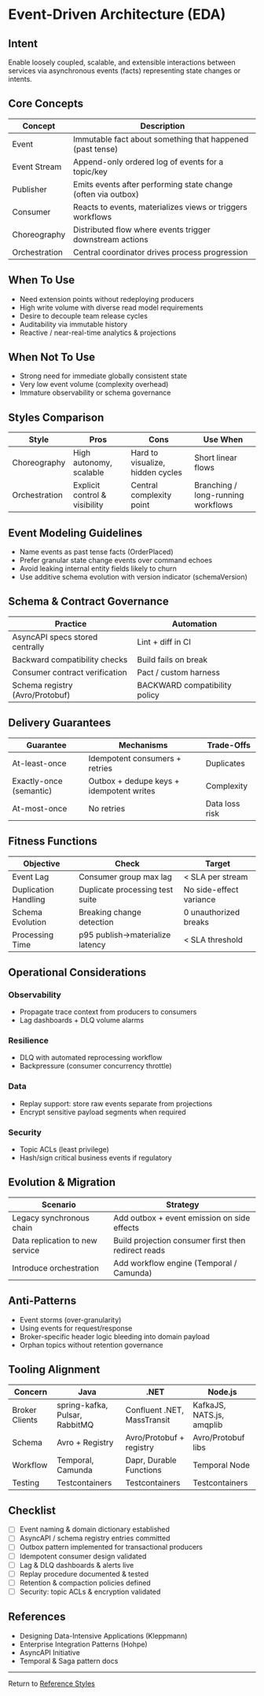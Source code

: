 # Event-Driven Architecture (EDA)

## Intent

Enable loosely coupled, scalable, and extensible interactions between services via asynchronous events (facts) representing state changes or intents.

## Core Concepts

| Concept | Description |
| ------- | ----------- |
| Event | Immutable fact about something that happened (past tense) |
| Event Stream | Append-only ordered log of events for a topic/key |
| Publisher | Emits events after performing state change (often via outbox) |
| Consumer | Reacts to events, materializes views or triggers workflows |
| Choreography | Distributed flow where events trigger downstream actions |
| Orchestration | Central coordinator drives process progression |

## When To Use

- Need extension points without redeploying producers
- High write volume with diverse read model requirements
- Desire to decouple team release cycles
- Auditability via immutable history
- Reactive / near-real-time analytics & projections

## When Not To Use

- Strong need for immediate globally consistent state
- Very low event volume (complexity overhead)
- Immature observability or schema governance

## Styles Comparison

| Style | Pros | Cons | Use When |
| ----- | ---- | ---- | -------- |
| Choreography | High autonomy, scalable | Hard to visualize, hidden cycles | Short linear flows |
| Orchestration | Explicit control & visibility | Central complexity point | Branching / long-running workflows |

## Event Modeling Guidelines

- Name events as past tense facts (OrderPlaced)
- Prefer granular state change events over command echoes
- Avoid leaking internal entity fields likely to churn
- Use additive schema evolution with version indicator (schemaVersion)

## Schema & Contract Governance

| Practice | Automation |
| -------- | ---------- |
| AsyncAPI specs stored centrally | Lint + diff in CI |
| Backward compatibility checks | Build fails on break |
| Consumer contract verification | Pact / custom harness |
| Schema registry (Avro/Protobuf) | BACKWARD compatibility policy |

## Delivery Guarantees

| Guarantee | Mechanisms | Trade-Offs |
| --------- | ---------- | ---------- |
| At-least-once | Idempotent consumers + retries | Duplicates |
| Exactly-once (semantic) | Outbox + dedupe keys + idempotent writes | Complexity |
| At-most-once | No retries | Data loss risk |

## Fitness Functions

| Objective | Check | Target |
| --------- | ----- | ------ |
| Event Lag | Consumer group max lag | < SLA per stream |
| Duplication Handling | Duplicate processing test suite | No side-effect variance |
| Schema Evolution | Breaking change detection | 0 unauthorized breaks |
| Processing Time | p95 publish→materialize latency | < SLA threshold |

## Operational Considerations

### Observability

- Propagate trace context from producers to consumers
- Lag dashboards + DLQ volume alarms

### Resilience

- DLQ with automated reprocessing workflow
- Backpressure (consumer concurrency throttle)

### Data

- Replay support: store raw events separate from projections
- Encrypt sensitive payload segments when required

### Security

- Topic ACLs (least privilege)
- Hash/sign critical business events if regulatory

## Evolution & Migration

| Scenario | Strategy |
| -------- | -------- |
| Legacy synchronous chain | Add outbox + event emission on side effects |
| Data replication to new service | Build projection consumer first then redirect reads |
| Introduce orchestration | Add workflow engine (Temporal / Camunda) |

## Anti-Patterns

- Event storms (over-granularity)
- Using events for request/response
- Broker-specific header logic bleeding into domain payload
- Orphan topics without retention governance

## Tooling Alignment

| Concern | Java | .NET | Node.js |
| ------- | ---- | ---- | ------- |
| Broker Clients | spring-kafka, Pulsar, RabbitMQ | Confluent .NET, MassTransit | KafkaJS, NATS.js, amqplib |
| Schema | Avro + Registry | Avro/Protobuf + registry | Avro/Protobuf libs |
| Workflow | Temporal, Camunda | Dapr, Durable Functions | Temporal Node |
| Testing | Testcontainers | Testcontainers | Testcontainers |

## Checklist

- [ ] Event naming & domain dictionary established
- [ ] AsyncAPI / schema registry entries committed
- [ ] Outbox pattern implemented for transactional producers
- [ ] Idempotent consumer design validated
- [ ] Lag & DLQ dashboards & alerts live
- [ ] Replay procedure documented & tested
- [ ] Retention & compaction policies defined
- [ ] Security: topic ACLs & encryption validated

## References

- Designing Data-Intensive Applications (Kleppmann)
- Enterprise Integration Patterns (Hohpe)
- AsyncAPI Initiative
- Temporal & Saga pattern docs

---
Return to [Reference Styles](./README.md)
